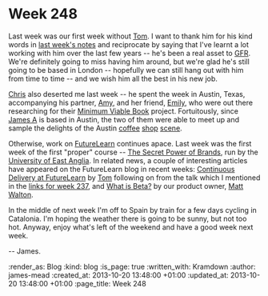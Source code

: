 Week 248
========

Last week was our first week without [Tom](/tom-ward). I want to thank him for his kind words in [last week's notes](/week-247) and reciprocate by saying that I've learnt a lot working with him over the last few years -- he's been a real asset to [GFR](/). We're definitely going to miss having him around, but we're glad he's still going to be based in London -- hopefully we can still hang out with him from time to time -- and we wish him all the best in his new job.

[Chris](/chris-roos) also deserted me last week -- he spent the week in Austin, Texas, accompanying his partner, [Amy](https://twitter.com/amyeee), and her friend, [Emily](https://twitter.com/ewebber), who were out there researching for their [Minimum Viable Book](http://minimumviablebook.com/) project. Fortuitously, since [James A](/james-adam) is based in Austin, the two of them were able to meet up and sample the delights of the Austin [coffee](http://www.houndstoothcoffee.com/) [shop](http://www.jpsjava.com/) [scene](http://www.epochcoffee.com/).

Otherwise, work on [FutureLearn](http://futurelearn.com) continues apace. Last week was the first week of the first "proper" course -- [The Secret Power of Brands](https://www.futurelearn.com/courses/secret-power-of-brands-2014), run by the [University of East Anglia](http://www.uea.ac.uk/). In related news, a couple of interesting articles have appeared on the FutureLearn blog in recent weeks: [Continuous Delivery at FutureLearn](http://about.futurelearn.com/blog/a-continuous-delivery/) by [Tom](/tom-ward) following on from the talk which I mentioned in the [links for week 237](/week-237-links), and [What is Beta?](http://about.futurelearn.com/blog/what-is-beta/) by our product owner, [Matt Walton](http://mattwalton.co.uk/).

In the middle of next week I'm off to Spain by train for a few days cycling in Catalonia. I'm hoping the weather there is going to be sunny, but not too hot. Anyway, enjoy what's left of the weekend and have a good week next week.

-- James.

:render_as: Blog
:kind: blog
:is_page: true
:written_with: Kramdown
:author: james-mead
:created_at: 2013-10-20 13:48:00 +01:00
:updated_at: 2013-10-20 13:48:00 +01:00
:page_title: Week 248
